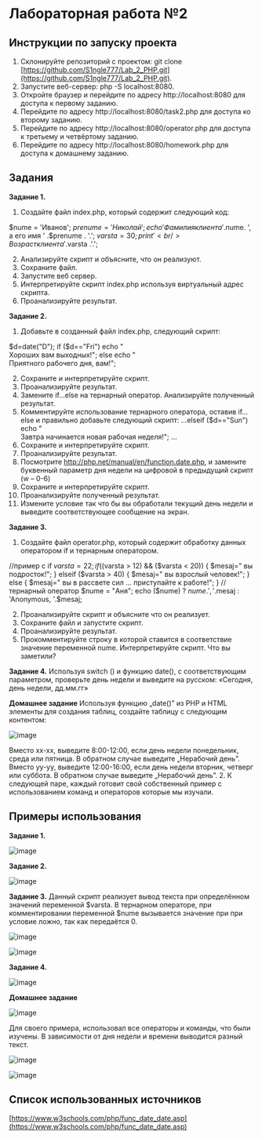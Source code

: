 # Лабораторная работа №2

## Инструкции по запуску проекта
1) Склонируйте репозиторий с проектом: git clone [https://github.com/S1ngle777/Lab_2_PHP.git](https://github.com/S1ngle777/Lab_2_PHP.git).
2) Запустите веб-сервер: php -S localhost:8080.
3) Откройте браузер и перейдите по адресу http://localhost:8080 для доступа к первому заданию.
4) Перейдите по адресу http://localhost:8080/task2.php для доступа ко второму заданию.
5) Перейдите по адресу http://localhost:8080/operator.php для доступа к третьему и четвёртому заданию.
6) Перейдите по адресу http://localhost:8080/homework.php для доступа к домашнему заданию.

## __Задания__
__Задание 1.__
1. Создайте файл index.php, который содержит
следующий код:

$nume = 'Иванов';
$prenume = 'Николай';
echo 'Фамилия клиента '.$nume. ', а его имя '
.$prenume . '.';
$varsta = 30;
print '<br />Возраст клиента ' .$varsta .'.';

2. Анализируйте скрипт и объясните, что он
реализуют.
3. Сохраните файл.
4. Запустите веб сервер.
5. Интерпретируйте скрипт index.php используя
виртуальный адрес скрипта.
6. Проанализируйте результат.

__Задание 2.__
1. Добавьте в созданный файл index.php,
следующий скрипт:

$d=date("D");
if ($d=="Fri")
echo "<br />Хороших вам выходных!";
else
 echo "<br />Приятного рабочего дня,
вам!";

2. Сохраните и интерпретируйте скрипт.
3. Проанализируйте результат.
4. Замените if…else на тернарный оператор.
Анализируйте полученный результат.
5. Комментируйте использование тернарного
оператора, оставив if…else и правильно
добавьте следующий скрипт:
…elseif ($d=="Sun")
 echo "<br />Завтра начинается новая рабочая
неделя!"; …
6. Сохраните и интерпретируйте скрипт.
7. Проанализируйте результат.
8. Посмотрите
http://php.net/manual/en/function.date.php, и
замените буквенный параметр дня недели
на цифровой в предыдущий скрипт (w – 0-6)
9. Сохраните и интерпретируйте скрипт.
10. Проанализируйте полученный результат.
11. Измените условие так что бы вы обработали
текущий день недели и выведите
соответствующее сообщение на экран.

__Задание 3.__
1. Создайте файл operator.php, который
содержит обработку данных оператором if и
тернарным оператором.

//пример с if
$varsta = 22;
if (($varsta > 12) && ($varsta < 20)) {
$mesaj=" вы подросток!";
} elseif ($varsta > 40) {
$mesaj=" вы взрослый человек!";
} else {
$mesaj=" вы в рассвете сил ...
приступайте к работе!";
}
//тернарный оператор
$nume = "Аня";
echo ($nume) ? $nume.', '.$mesaj : 'Anonymous,
'.$mesaj;

2. Проанализируйте скрипт и объясните что он
реализует.
3. Сохраните файл и запустите скрипт.
4. Проанализируйте результат.
5. Прокомментируйте строку в которой ставится
в соответствие значение переменной nume.
Интерпретируйте скрипт. Что вы заметили?

__Задание 4.__
Используя switch () и функцию date(), с
соответствующим параметром, проверьте
день недели и выведите на русском:
«Сегодня, день недели, дд.мм.гг» 

__Домашнее задание__
Используя функцию „date()” из PHP и HTML
элементы для создания таблиц, создайте
таблицу с следующим контентом:

![image](https://github.com/S1ngle777/Lab_2_PHP/assets/128795707/9b865f29-8819-4c2d-a518-044f45fb0bb3)

Вместо xx-xx, выведите 8:00-12:00, если день
недели понедельник, среда или пятница. В
обратном случае выведите „Нерабочий день”.
Вместо yy-yy, выведите 12:00-16:00, если день
недели вторник, четверг или суббота. В
обратном случае выведите „Нерабочий день”.
2. К следующей паре, каждый готовит свой
собственный пример с использованием
команд и операторов которые мы изучали.

## Примеры использования

__Задание 1.__

![image](https://github.com/S1ngle777/Lab_2_PHP/assets/128795707/0fb97b27-1fca-41b8-94bc-dd225f502bd3)

__Задание 2.__

![image](https://github.com/S1ngle777/Lab_2_PHP/assets/128795707/a7d53fb3-098f-4ca7-91a3-ed3c211ecb2f)

__Задание 3.__
Данный скрипт реализует вывод текста при определённом значений переменной $varsta. В тернарном операторе, при комментировании переменной $nume вызывается значение при при условие ложно, так как передаётся 0.

![image](https://github.com/S1ngle777/Lab_2_PHP/assets/128795707/203a69ca-dbe4-466a-82f7-4d83e5cc11ab)

![image](https://github.com/S1ngle777/Lab_2_PHP/assets/128795707/d183ca80-b769-40ac-9dc1-0f3b87900b74)

__Задание 4.__

![image](https://github.com/S1ngle777/Lab_2_PHP/assets/128795707/c14ab116-2f11-418e-bf48-14db3493ede8)

__Домашнее задание__

![image](https://github.com/S1ngle777/Lab_2_PHP/assets/128795707/836202d8-5e59-4811-a1dc-94059b39967f)


Для своего примера, использовал все операторы и команды, что были изучены.
В зависимости от дня недели и времени выводится разный текст.

![image](https://github.com/S1ngle777/Lab_2_PHP/assets/128795707/2c4250a8-2a0d-44f6-976c-4a548715ae99)

![image](https://github.com/S1ngle777/Lab_2_PHP/assets/128795707/5edc5a9a-3c82-4960-b497-d640258001f6)

## Список использованных источников
[https://www.w3schools.com/php/func_date_date.asp](https://www.w3schools.com/php/func_date_date.asp)

